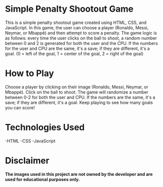 # Simple Penalty Shootout Game
This is a simple penalty shootout game created using HTML, CSS, and JavaScript. In this game, the user can choose a player (Ronaldo, Messi, Neymar, or Mbappé) and then attempt to score a penalty. The game logic is as follows: every time the user clicks on the ball to shoot, a random number between 0 and 2 is generated for both the user and the CPU. If the numbers for the user and CPU are the same, it's a save; if they are different, it's a goal. (0 = left of the goal, 1 = center of the goal, 2 = right of the goal)

# How to Play
Choose a player by clicking on their image (Ronaldo, Messi, Neymar, or Mbappé).
Click on the ball to shoot.
The game will randomize a number between 0-2 for both the user and CPU.
If the numbers are the same, it's a save; if they are different, it's a goal.
Keep playing to see how many goals you can score!

# Technologies Used
-HTML
-CSS
-JavaScript

# Disclaimer
**The images used in this project are not owned by the developer and are used for educational purposes only.**